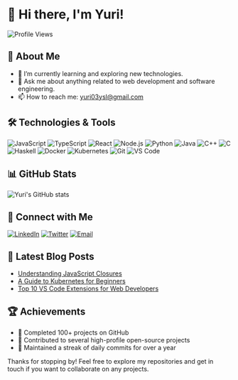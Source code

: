# 👋 Hi there, I'm Yuri!

![Profile Views](https://komarev.com/ghpvc/?username=yuri-sl&color=brightgreen)

## 🚀 About Me

- 🌱 I’m currently learning and exploring new technologies.
- 💬 Ask me about anything related to web development and software engineering.
- 📫 How to reach me: [yuri03ysl@gmail.com](mailto:yuri03ysl@gmail.com)

## 🛠️ Technologies & Tools

![JavaScript](https://img.shields.io/badge/-JavaScript-black?style=flat-square&logo=javascript)
![TypeScript](https://img.shields.io/badge/-TypeScript-black?style=flat-square&logo=typescript)
![React](https://img.shields.io/badge/-React-black?style=flat-square&logo=react)
![Node.js](https://img.shields.io/badge/-Node.js-black?style=flat-square&logo=node.js)
![Python](https://img.shields.io/badge/-Python-black?style=flat-square&logo=python)
![Java](https://img.shields.io/badge/-Java-black?style=flat-square&logo=java)
![C++](https://img.shields.io/badge/-C++-black?style=flat-square&logo=c%2B%2B)
![C](https://img.shields.io/badge/-C-black?style=flat-square&logo=c)
![Haskell](https://img.shields.io/badge/-Haskell-black?style=flat-square&logo=haskell)
![Docker](https://img.shields.io/badge/-Docker-black?style=flat-square&logo=docker)
![Kubernetes](https://img.shields.io/badge/-Kubernetes-black?style=flat-square&logo=kubernetes)
![Git](https://img.shields.io/badge/-Git-black?style=flat-square&logo=git)
![VS Code](https://img.shields.io/badge/-VSCode-black?style=flat-square&logo=visual-studio-code)

## 📊 GitHub Stats

![Yuri's GitHub stats](https://github-readme-stats.vercel.app/api?username=yuri-sl&show_icons=true&theme=radical)

## 🔗 Connect with Me

[![LinkedIn](https://img.shields.io/badge/-LinkedIn-black?style=flat-square&logo=linkedin)](https://www.linkedin.com/in/yuri-sl/)
[![Twitter](https://img.shields.io/badge/-Twitter-black?style=flat-square&logo=twitter)](https://twitter.com/yuri-sl)
[![Email](https://img.shields.io/badge/-Email-black?style=flat-square&logo=gmail)](mailto:yuri@example.com)

## 📝 Latest Blog Posts

<!-- BLOG-POST-LIST:START -->
- [Understanding JavaScript Closures](https://yuri-sl.dev/posts/javascript-closures)
- [A Guide to Kubernetes for Beginners](https://yuri-sl.dev/posts/kubernetes-guide)
- [Top 10 VS Code Extensions for Web Developers](https://yuri-sl.dev/posts/vscode-extensions)
<!-- BLOG-POST-LIST:END -->

## 🏆 Achievements

- 🎉 Completed 100+ projects on GitHub
- 🚀 Contributed to several high-profile open-source projects
- 🌟 Maintained a streak of daily commits for over a year

Thanks for stopping by! Feel free to explore my repositories and get in touch if you want to collaborate on any projects.
